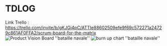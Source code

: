 # TDLOG
Link Trello : https://trello.com/invite/b/gKJGj4pC/ATTIe88602509efe9f69c572271a24729c861AF0FFA2/scrum-board-for-the-matrix 
![Product Vision Board ''bataille navale''](https://user-images.githubusercontent.com/111185598/200574685-69fca000-f2ae-46a0-ab6c-888285524912.png)
![burn up chart ''bataille navale''](https://user-images.githubusercontent.com/111185598/200574867-a4cf2b10-fea6-4018-b215-a878236eecff.png)

